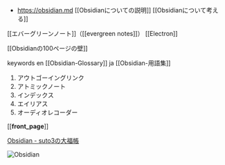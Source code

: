 - https://obsidian.md
[[Obsidianについての説明]]
[[Obsidianについて考える]]

[[エバーグリーンノート]]（[[evergreen notes]]）
[[Electron]]

[[Obsidianの100ページの壁]]


keywords
en [[Obsidian-Glossary]]
ja [[Obsidian-用語集]]

1. アウトゴーイングリンク
2. アトミックノート
3. インデックス
4. エイリアス
5. オーディオレコーダー

[[__front_page__]]

[Obsidian - suto3の大福帳](https://scrapbox.io/suto3/Obsidian)

![Obsidian](https://img.shields.io/badge/Obsidian-7C3AED.svg?logo=Obsidian&style=for-the-badge&logoColor=lightgray)

